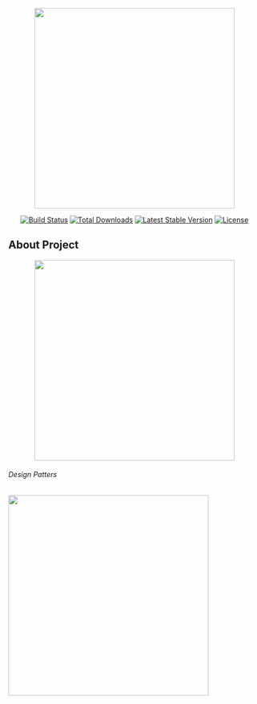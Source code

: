 <p align="center"><img src="https://res.cloudinary.com/dtfbvvkyp/image/upload/v1566331377/laravel-logolockup-cmyk-red.svg" width="400"></p>

<p align="center">
<a href="https://travis-ci.org/laravel/framework"><img src="https://travis-ci.org/laravel/framework.svg" alt="Build Status"></a>
<a href="https://packagist.org/packages/laravel/framework"><img src="https://poser.pugx.org/laravel/framework/d/total.svg" alt="Total Downloads"></a>
<a href="https://packagist.org/packages/laravel/framework"><img src="https://poser.pugx.org/laravel/framework/v/stable.svg" alt="Latest Stable Version"></a>
<a href="https://packagist.org/packages/laravel/framework"><img src="https://poser.pugx.org/laravel/framework/license.svg" alt="License"></a>
</p>

## About Project

<p align="center"><img src="https://lh3.googleusercontent.com/zCFxMKE5puv_Xqbw4IsOpJ73gy6wf0j7Ayf-Kd5BZHKc_s-qL4El-ERuyguJhKkcJ5tTam0zLpdLdDiHHy8YHicAdUV6TMj8W6OeztaE0rw39HafEUTs4Gsp_whtBso4uEXetNKe-teqTG1Pvkd4Ym3uja4kP1_VWvWai79Lp86kI6ZfMG0e75ILTxldDV2_9Hz4jCEYlPZ6QoTqCIS_eZvGSIpH_Zogjl96EAHeE5wzObevdOyA7UXSMrtncErrRBAsbRE6AxeEFOo3hHba7TNQ4lxUqZpwuMnD6Ayh-qN31QAcp1c7Baye3qQoOYMZdpVTO618X_bq23vkdX4ofJT2U39OG12Wouvaey-bC4loscfBTPTve-4WO5ukHLYrrDqcLct0FYD1CGK4kfKc6rGNBRLKEAl7R343HO242hnBq-gn9OILDWXMVQa3C4y7fLQeSS2aIeDE32M0xR5FuDAhn4qzVfeDqdPXNTD5dCfp3dYazvKhIUKGhjHfkhfZXHcaFu3vKIbb3_R6eAlYkiwzDflUCgDSMZFb7Ygr5dD_N3Q_C8gozcRNTFuuot70jro37y370eO7wHsoj_pZyolWN4hAYzY9Fe9drAvpdWxSd0tJ0mW0hLE-pDGsof5x4Algb-mSy2rdRthFUjhAb6DZoeJp9IIN_U6ihKQT-rr6wclbs7sqD1z-5EB7QYGNO1WIZ-lV2meZPavKAFLW=w1920-h907-ft" width="400"></p>

<h6>Design Patters</h6>
<p align=""><img src="https://lh3.googleusercontent.com/ku6bNDhW6WnLpWFkjHwMHC8amo746x937hdH3tITeGlQAl2t-34N923eyt_bAuSkmn4PDM_XUwwNpHIg4EHhfU2fp1ZxCKVYuPqpu5SU95h58OFtiWhXKAJXfHy1Try1eKW4u6RJ" width="400"></p>

